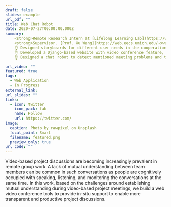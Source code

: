 ```yaml
---
draft: false
slides: example
url_pdf: ""
title: Web Chat Robot
date: 2020-07-27T00:00:00.000Z
summary:     
    <strong>Remote Research Intern at [Lifelong Learning Lab](https://web.eecs.umich.edu/~xwanghci/), UMich</strong><br>
    <strong>Supervisor. [Prof. Xu Wang](https://web.eecs.umich.edu/~xwanghci/)</strong><br>
    👌 Designed storyboards for different user needs in the cooperation meeting(i.e. time allocation problem, incomplete hearing problem) and tested it by speed dating<br>
    👌 Developed a Django-based website with video conference feature, online chat feature(based on Django channel), and voice auto-transcript feature<br>
    👌 Designed a chat robot to detect mentioned meeting problems and to improve cooperation efficiency<br>

url_video: ""
featured: true
tags:
  - Web Application
  - In Progress
external_link:
url_slides: ""
links:
  - icon: twitter
    icon_pack: fab
    name: Follow
    url: https://twitter.com/
image:
  caption: Photo by rawpixel on Unsplash
  focal_point: Smart
  filename: featured.png
  preview_only: true
url_code: ""
---
```


Video-based project discussions are becoming increasingly prevalent in remote group work. A lack of mutual understanding between team members can be common in such conversations as people are cognitively occupied with speaking, listening, and monitoring the conversations at the same time. In this work, based on the challenges around establishing mutual understanding during video-based project meetings, we build a web video conference tools to provide in-situ support to enable more transparent and productive project discussions.
